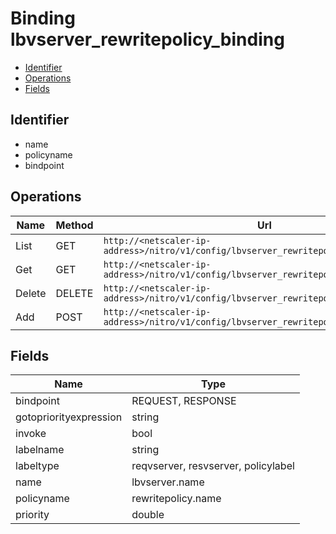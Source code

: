 # Binding lbvserver_rewritepolicy_binding

- [Identifier](#identifier)
- [Operations](#operations)
- [Fields](#fields)

## Identifier

- name
- policyname
- bindpoint

## Operations

| Name | Method | Url |
|----|----|----|
| List | GET | `http://<netscaler-ip-address>/nitro/v1/config/lbvserver_rewritepolicy_binding` |
| Get | GET | `http://<netscaler-ip-address>/nitro/v1/config/lbvserver_rewritepolicy_binding/<name>` |
| Delete | DELETE | `http://<netscaler-ip-address>/nitro/v1/config/lbvserver_rewritepolicy_binding/<name>` |
| Add | POST | `http://<netscaler-ip-address>/nitro/v1/config/lbvserver_rewritepolicy_binding` |

## Fields

| Name | Type |
|----|----|
| bindpoint | REQUEST, RESPONSE |
| gotopriorityexpression | string |
| invoke | bool |
| labelname | string |
| labeltype | reqvserver, resvserver, policylabel |
| name | lbvserver.name |
| policyname | rewritepolicy.name |
| priority | double |

